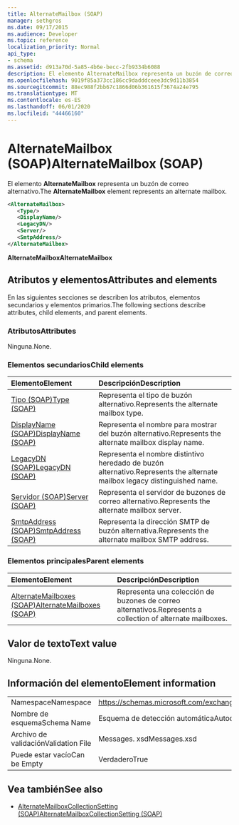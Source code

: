 ```yaml
---
title: AlternateMailbox (SOAP)
manager: sethgros
ms.date: 09/17/2015
ms.audience: Developer
ms.topic: reference
localization_priority: Normal
api_type:
- schema
ms.assetid: d913a70d-5a85-4b6e-becc-2fb9334b6088
description: El elemento AlternateMailbox representa un buzón de correo alternativo.
ms.openlocfilehash: 9019f85a373cc186cc9dadddceee3dc9d11b3854
ms.sourcegitcommit: 88ec988f2bb67c1866d06b361615f3674a24e795
ms.translationtype: MT
ms.contentlocale: es-ES
ms.lasthandoff: 06/01/2020
ms.locfileid: "44466160"
---
```

# <a name="alternatemailbox-soap"></a><span data-ttu-id="056db-103">AlternateMailbox (SOAP)</span><span class="sxs-lookup"><span data-stu-id="056db-103">AlternateMailbox (SOAP)</span></span>

<span data-ttu-id="056db-104">El elemento **AlternateMailbox** representa un buzón de correo alternativo.</span><span class="sxs-lookup"><span data-stu-id="056db-104">The **AlternateMailbox** element represents an alternate mailbox.</span></span> 
  
```XML
<AlternateMailbox>
   <Type/>
   <DisplayName/>
   <LegacyDN/>
   <Server/>
   <SmtpAddress/>
</AlternateMailbox>
```

 <span data-ttu-id="056db-105">**AlternateMailbox**</span><span class="sxs-lookup"><span data-stu-id="056db-105">**AlternateMailbox**</span></span>
## <a name="attributes-and-elements"></a><span data-ttu-id="056db-106">Atributos y elementos</span><span class="sxs-lookup"><span data-stu-id="056db-106">Attributes and elements</span></span>

<span data-ttu-id="056db-107">En las siguientes secciones se describen los atributos, elementos secundarios y elementos primarios.</span><span class="sxs-lookup"><span data-stu-id="056db-107">The following sections describe attributes, child elements, and parent elements.</span></span>
  
### <a name="attributes"></a><span data-ttu-id="056db-108">Atributos</span><span class="sxs-lookup"><span data-stu-id="056db-108">Attributes</span></span>

<span data-ttu-id="056db-109">Ninguna.</span><span class="sxs-lookup"><span data-stu-id="056db-109">None.</span></span>
  
### <a name="child-elements"></a><span data-ttu-id="056db-110">Elementos secundarios</span><span class="sxs-lookup"><span data-stu-id="056db-110">Child elements</span></span>

|<span data-ttu-id="056db-111">**Elemento**</span><span class="sxs-lookup"><span data-stu-id="056db-111">**Element**</span></span>|<span data-ttu-id="056db-112">**Descripción**</span><span class="sxs-lookup"><span data-stu-id="056db-112">**Description**</span></span>|
|:-----|:-----|
|[<span data-ttu-id="056db-113">Tipo (SOAP)</span><span class="sxs-lookup"><span data-stu-id="056db-113">Type (SOAP)</span></span>](type-soap.md) <br/> |<span data-ttu-id="056db-114">Representa el tipo de buzón alternativo.</span><span class="sxs-lookup"><span data-stu-id="056db-114">Represents the alternate mailbox type.</span></span>  <br/> |
|[<span data-ttu-id="056db-115">DisplayName (SOAP)</span><span class="sxs-lookup"><span data-stu-id="056db-115">DisplayName (SOAP)</span></span>](displayname-soap.md) <br/> |<span data-ttu-id="056db-116">Representa el nombre para mostrar del buzón alternativo.</span><span class="sxs-lookup"><span data-stu-id="056db-116">Represents the alternate mailbox display name.</span></span>  <br/> |
|[<span data-ttu-id="056db-117">LegacyDN (SOAP)</span><span class="sxs-lookup"><span data-stu-id="056db-117">LegacyDN (SOAP)</span></span>](legacydn-soap.md) <br/> |<span data-ttu-id="056db-118">Representa el nombre distintivo heredado de buzón alternativo.</span><span class="sxs-lookup"><span data-stu-id="056db-118">Represents the alternate mailbox legacy distinguished name.</span></span>  <br/> |
|[<span data-ttu-id="056db-119">Servidor (SOAP)</span><span class="sxs-lookup"><span data-stu-id="056db-119">Server (SOAP)</span></span>](server-soap.md) <br/> |<span data-ttu-id="056db-120">Representa el servidor de buzones de correo alternativo.</span><span class="sxs-lookup"><span data-stu-id="056db-120">Represents the alternate mailbox server.</span></span>  <br/> |
|[<span data-ttu-id="056db-121">SmtpAddress (SOAP)</span><span class="sxs-lookup"><span data-stu-id="056db-121">SmtpAddress (SOAP)</span></span>](smtpaddress-soap.md) <br/> |<span data-ttu-id="056db-122">Representa la dirección SMTP de buzón alternativa.</span><span class="sxs-lookup"><span data-stu-id="056db-122">Represents the alternate mailbox SMTP address.</span></span>  <br/> |
   
### <a name="parent-elements"></a><span data-ttu-id="056db-123">Elementos principales</span><span class="sxs-lookup"><span data-stu-id="056db-123">Parent elements</span></span>

|<span data-ttu-id="056db-124">**Elemento**</span><span class="sxs-lookup"><span data-stu-id="056db-124">**Element**</span></span>|<span data-ttu-id="056db-125">**Descripción**</span><span class="sxs-lookup"><span data-stu-id="056db-125">**Description**</span></span>|
|:-----|:-----|
|[<span data-ttu-id="056db-126">AlternateMailboxes (SOAP)</span><span class="sxs-lookup"><span data-stu-id="056db-126">AlternateMailboxes (SOAP)</span></span>](alternatemailboxes-soap.md) <br/> |<span data-ttu-id="056db-127">Representa una colección de buzones de correo alternativos.</span><span class="sxs-lookup"><span data-stu-id="056db-127">Represents a collection of alternate mailboxes.</span></span>  <br/> |
   
## <a name="text-value"></a><span data-ttu-id="056db-128">Valor de texto</span><span class="sxs-lookup"><span data-stu-id="056db-128">Text value</span></span>

<span data-ttu-id="056db-129">Ninguna.</span><span class="sxs-lookup"><span data-stu-id="056db-129">None.</span></span>
  
## <a name="element-information"></a><span data-ttu-id="056db-130">Información del elemento</span><span class="sxs-lookup"><span data-stu-id="056db-130">Element information</span></span>

|||
|:-----|:-----|
|<span data-ttu-id="056db-131">Namespace</span><span class="sxs-lookup"><span data-stu-id="056db-131">Namespace</span></span>  <br/> |https://schemas.microsoft.com/exchange/2010/Autodiscover  <br/> |
|<span data-ttu-id="056db-132">Nombre de esquema</span><span class="sxs-lookup"><span data-stu-id="056db-132">Schema Name</span></span>  <br/> |<span data-ttu-id="056db-133">Esquema de detección automática</span><span class="sxs-lookup"><span data-stu-id="056db-133">Autodiscover schema</span></span>  <br/> |
|<span data-ttu-id="056db-134">Archivo de validación</span><span class="sxs-lookup"><span data-stu-id="056db-134">Validation File</span></span>  <br/> |<span data-ttu-id="056db-135">Messages. xsd</span><span class="sxs-lookup"><span data-stu-id="056db-135">Messages.xsd</span></span>  <br/> |
|<span data-ttu-id="056db-136">Puede estar vacío</span><span class="sxs-lookup"><span data-stu-id="056db-136">Can be Empty</span></span>  <br/> |<span data-ttu-id="056db-137">Verdadero</span><span class="sxs-lookup"><span data-stu-id="056db-137">True</span></span>  <br/> |
   
## <a name="see-also"></a><span data-ttu-id="056db-138">Vea también</span><span class="sxs-lookup"><span data-stu-id="056db-138">See also</span></span>

- [<span data-ttu-id="056db-139">AlternateMailboxCollectionSetting (SOAP)</span><span class="sxs-lookup"><span data-stu-id="056db-139">AlternateMailboxCollectionSetting (SOAP)</span></span>](alternatemailboxcollectionsetting-soap.md)

